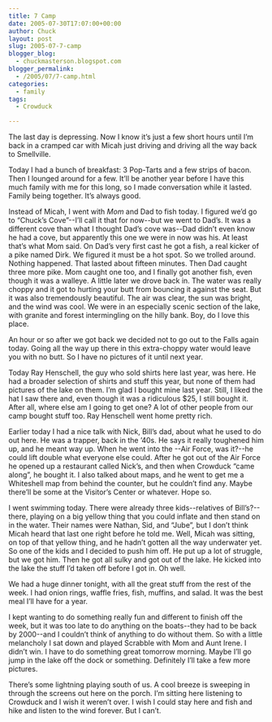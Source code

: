 ```yaml
---
title: 7 Camp
date: 2005-07-30T17:07:00+00:00
author: Chuck
layout: post
slug: 2005-07-7-camp
blogger_blog:
  - chuckmasterson.blogspot.com
blogger_permalink:
  - /2005/07/7-camp.html
categories:
  - family
tags:
  - Crowduck

---
```

The last day is depressing. Now I know it’s just a few short hours until I’m
back in a cramped car with Micah just driving and driving all the way back to
Smellville.

Today I had a bunch of breakfast: 3 Pop-Tarts and a few strips of bacon. Then I
lounged around for a few. It’ll be another year before I have this much family
with me for this long, so I made conversation while it lasted. Family being
together. It’s always good.

Instead of Micah, I went with _Mom_ and Dad to fish today. I figured we’d go to
“Chuck’s Cove”--I’ll call it that for now--but we went to Dad’s. It was a
different cove than what I thought Dad’s cove was--Dad didn’t even know he had
a cove, but apparently this one we were in now was his. At least that’s what
Mom said. On Dad’s very first cast he got a fish, a real kicker of a pike named
Dirk. We figured it must be a hot spot. So we trolled around. Nothing happened.
That lasted about fifteen minutes. Then Dad caught three more pike. Mom caught
one too, and I finally got another fish, even though it was a walleye. A little
later we drove back in. The water was really choppy and it got to hurting your
butt from bouncing it against the seat. But it was also tremendously beautiful.
The air was clear, the sun was bright, and the wind was cool. We were in an
especially scenic section of the lake, with granite and forest intermingling on
the hilly bank. Boy, do I love this place.

An hour or so after we got back we decided not to go out to the Falls again
today. Going all the way up there in this extra-choppy water would leave you
with no butt. So I have no pictures of it until next year.

Today Ray Henschell, the guy who sold shirts here last year, was here. He had a
broader selection of shirts and stuff this year, but none of them had pictures
of the lake on them. I’m glad I bought mine last year. Still, I liked the hat I
saw there and, even though it was a ridiculous $25, I still bought it. After
all, where else am I going to get one? A lot of other people from our camp
bought stuff too. Ray Henschell went home pretty rich.

Earlier today I had a nice talk with Nick, Bill’s dad, about what he used to do
out here. He was a trapper, back in the ’40s. He says it really toughened him
up, and he meant way up. When he went into the --Air Force, was it?--he could
lift double what everyone else could. After he got out of the Air Force he
opened up a restaurant called Nick’s, and then when Crowduck “came along”, he
bought it. I also talked about maps, and he went to get me a Whiteshell map
from behind the counter, but he couldn’t find any. Maybe there’ll be some at
the Visitor’s Center or whatever. Hope so.

I went swimming today. There were already three kids--relatives of
Bill’s?--there, playing on a big yellow thing that you could inflate and then
stand on in the water. Their names were Nathan, Sid, and “Jube”, but I don’t
think Micah heard that last one right before he told me. Well, Micah was
sitting, on top of that yellow thing, and he hadn’t gotten all the way
underwater yet. So one of the kids and I decided to push him off. He put up a
lot of struggle, but we got him. Then he got all sulky and got out of the lake.
He kicked into the lake the stuff I’d taken off before I got in. Oh well.

We had a huge dinner tonight, with all the great stuff from the rest of the
week. I had onion rings, waffle fries, fish, muffins, and salad. It was the
best meal I’ll have for a year. 

I kept wanting to do something really fun and different to finish off the week,
but it was too late to do anything on the boats--they had to be back by
2000--and I couldn’t think of anything to do without them. So with a little
melancholy I sat down and played Scrabble with Mom and Aunt Irene. I didn’t
win. I have to do something great tomorrow morning. Maybe I’ll go jump in the
lake off the dock or something. Definitely I’ll take a few more pictures.

There’s some lightning playing south of us. A cool breeze is sweeping in
through the screens out here on the porch. I’m sitting here listening to
Crowduck and I wish it weren’t over. I wish I could stay here and fish and hike
and listen to the wind forever. But I can’t.
